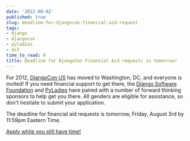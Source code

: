 ```yaml
---
date: '2012-08-02'
published: true
slug: deadline-for-djangocon-financial-aid-request
tags:
- django
- djangocon
- pyladies
- dsf
time_to_read: 0
title: Deadline for DjangoCon Financial Aid requests is tomorrow!
---
```


For 2012, [DjangoCon US](http://www.djangocon.us/) has moved to
Washington, DC, and everyone is invited! If you need financial support
to get there, the [Django Software
Foundation](https://www.djangoproject.com/foundation/) and
[PyLadies](http://pyladies.com/) have paired with a number of forward
thinking sponsors to help get you there. All genders are eligible for
assistance, so don't hesitate to submit your application.

The deadline for financial aid requests is tomorrow, Friday, August 3rd
by 11:59pm Eastern Time.

[Apply while you still have
time!](https://docs.google.com/spreadsheet/viewform?formkey=dDc1X2hrUGJVRGdEWnRjTklxR2tSNFE6MQ#gid=0)
